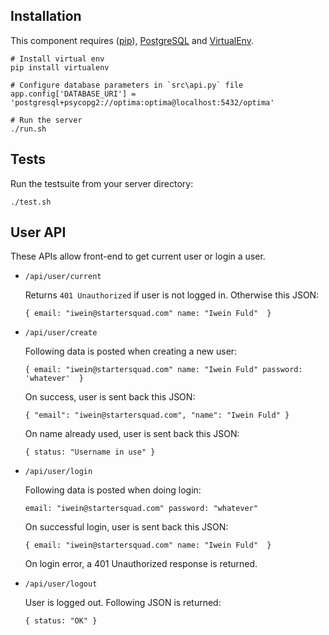 Installation
------------

  This component requires ([pip](http://pip.readthedocs.org/en/latest/installing.html)), [PostgreSQL](http://www.postgresql.org/download/) and [VirtualEnv](http://virtualenv.readthedocs.org/en/latest/).

    # Install virtual env
    pip install virtualenv

    # Configure database parameters in `src\api.py` file
    app.config['DATABASE_URI'] = 'postgresql+psycopg2://optima:optima@localhost:5432/optima'

    # Run the server
    ./run.sh

Tests
------------

Run the testsuite from your server directory:

    ./test.sh

User API
------------

These APIs allow front-end to get current user or login a user.

* `/api/user/current`

  Returns `401 Unauthorized` if user is not logged in. Otherwise this JSON:
  
  `{
	email: "iwein@startersquad.com"
	name: "Iwein Fuld" 
   }`

* `/api/user/create`

  Following data is posted when creating a new user:
  
  `{
	email: "iwein@startersquad.com"
	name: "Iwein Fuld"
	password: 'whatever' 
   }`
   
  On success, user is sent back this JSON:
  
  `{
     "email": "iwein@startersquad.com",
     "name": "Iwein Fuld"
   }`
   
   On name already used, user is sent back this JSON:
   
   `{
 	 status: "Username in use"
    }`
  
* `/api/user/login`

  Following data is posted when doing login:
  
  `
	email: "iwein@startersquad.com"
	password: "whatever"
   `
  
  On successful login, user is sent back this JSON:
  
  `{
	email: "iwein@startersquad.com"
	name: "Iwein Fuld" 
   }`
  
  On login error, a 401 Unauthorized response is returned.

* `/api/user/logout`

  User is logged out. Following JSON is returned:
  
  `{
	status: "OK"
   }`
